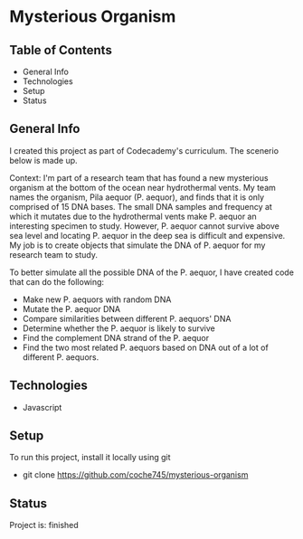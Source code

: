 # Mysterious Organism
## Table of Contents
+ General Info
+ Technologies
+ Setup
+ Status
## General Info
I created this project as part of Codecademy's curriculum. The scenerio below is made up.

Context: I'm part of a research team that has found a new mysterious organism at the bottom of the ocean near hydrothermal vents. My team names the organism, Pila aequor (P. aequor), and finds that it is only comprised of 15 DNA bases. The small DNA samples and frequency at which it mutates due to the hydrothermal vents make P. aequor an interesting specimen to study. However, P. aequor cannot survive above sea level and locating P. aequor in the deep sea is difficult and expensive. My job is to create objects that simulate the DNA of P. aequor for my research team to study.

To better simulate all the possible DNA of the P. aequor, I have created code that can do the following:
+ Make new P. aequors with random DNA
+ Mutate the P. aequor DNA
+ Compare similarities between different P. aequors' DNA
+ Determine whether the P. aequor is likely to survive
+ Find the complement DNA strand of the P. aequor
+ Find the two most related P. aequors based on DNA out of a lot of different P. aequors.

## Technologies
+ Javascript
## Setup
To run this project, install it locally using git
+ git clone https://github.com/coche745/mysterious-organism
## Status
Project is: finished